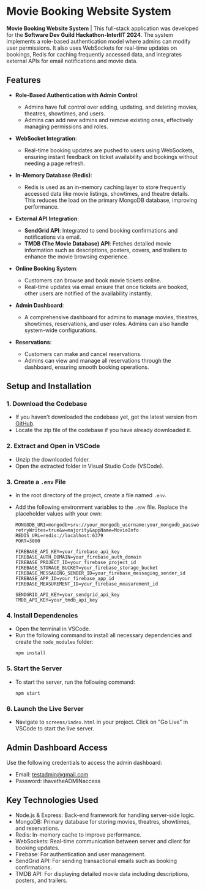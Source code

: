 # Movie Booking Website System

**Movie Booking Website System** | This full-stack application was developed for the **Software Dev Guild Hackathon-InterIIT 2024**. The system implements a role-based authentication model where admins can modify user permissions. It also uses WebSockets for real-time updates on bookings, Redis for caching frequently accessed data, and integrates external APIs for email notifications and movie data. 

## Features

- **Role-Based Authentication with Admin Control**: 
  - Admins have full control over adding, updating, and deleting movies, theatres, showtimes, and users.
  - Admins can add new admins and remove existing ones, effectively managing permissions and roles.

- **WebSocket Integration**: 
  - Real-time booking updates are pushed to users using WebSockets, ensuring instant feedback on ticket availability and bookings without needing a page refresh.

- **In-Memory Database (Redis)**: 
  - Redis is used as an in-memory caching layer to store frequently accessed data like movie listings, showtimes, and theatre details. This reduces the load on the primary MongoDB database, improving performance.

- **External API Integration**:
  - **SendGrid API**: Integrated to send booking confirmations and notifications via email.
  - **TMDB (The Movie Database) API**: Fetches detailed movie information such as descriptions, posters, covers, and trailers to enhance the movie browsing experience.

- **Online Booking System**: 
  - Customers can browse and book movie tickets online. 
  - Real-time updates via email ensure that once tickets are booked, other users are notified of the availability instantly.

- **Admin Dashboard**: 
  - A comprehensive dashboard for admins to manage movies, theatres, showtimes, reservations, and user roles. Admins can also handle system-wide configurations.

- **Reservations**: 
  - Customers can make and cancel reservations.
  - Admins can view and manage all reservations through the dashboard, ensuring smooth booking operations.

## Setup and Installation

### 1. Download the Codebase

- If you haven't downloaded the codebase yet, get the latest version from [GitHub](https://github.com/iamRahul21/webDevProject/archive/refs/heads/main.zip).
- Locate the zip file of the codebase if you have already downloaded it.

### 2. Extract and Open in VSCode

- Unzip the downloaded folder.
- Open the extracted folder in Visual Studio Code (VSCode).

### 3. Create a `.env` File

- In the root directory of the project, create a file named `.env`.
- Add the following environment variables to the `.env` file. Replace the placeholder values with your own:

  ```dotenv
  MONGODB_URI=mongodb+srv://your_mongodb_username:your_mongodb_password@your_cluster_url/?retryWrites=true&w=majority&appName=MovieInfo
  REDIS_URL=redis://localhost:6379
  PORT=3000

  FIREBASE_API_KEY=your_firebase_api_key
  FIREBASE_AUTH_DOMAIN=your_firebase_auth_domain
  FIREBASE_PROJECT_ID=your_firebase_project_id
  FIREBASE_STORAGE_BUCKET=your_firebase_storage_bucket
  FIREBASE_MESSAGING_SENDER_ID=your_firebase_messaging_sender_id
  FIREBASE_APP_ID=your_firebase_app_id
  FIREBASE_MEASUREMENT_ID=your_firebase_measurement_id

  SENDGRID_API_KEY=your_sendgrid_api_key
  TMDB_API_KEY=your_tmdb_api_key
  ```

### 4. Install Dependencies

- Open the terminal in VSCode.
- Run the following command to install all necessary dependencies and create the `node_modules` folder:
  ```
  npm install
  ```
### 5. Start the Server

- To start the server, run the following command:
  ```
  npm start
  ```

### 6. Launch the Live Server
- Navigate to `screens/index.html` in your project. Click on "Go Live" in VSCode to start the live server.

## Admin Dashboard Access
Use the following credentials to access the admin dashboard:
- Email: testadmin@gmail.com
- Password: ihavetheADMINaccess

## Key Technologies Used
- Node.js & Express: Back-end framework for handling server-side logic.
- MongoDB: Primary database for storing movies, theatres, showtimes, and reservations.
- Redis: In-memory cache to improve performance.
- WebSockets: Real-time communication between server and client for booking updates.
- Firebase: For authentication and user management.
- SendGrid API: For sending transactional emails such as booking confirmations.
- TMDB API: For displaying detailed movie data including descriptions, posters, and trailers.